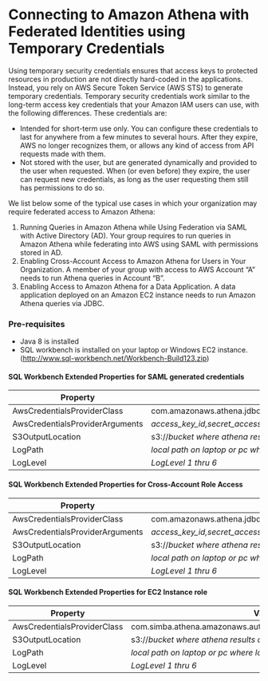 # Connecting to Amazon Athena with Federated Identities using Temporary Credentials

Using temporary security credentials ensures that access keys to protected resources in production are not directly hard-coded in the applications. Instead, you rely on AWS Secure Token Service (AWS STS) to generate temporary credentials. 
Temporary security credentials work similar to the long-term access key credentials that your Amazon IAM users can use, with the following differences. These credentials are:
 *  Intended for short-term use only. You can configure these credentials to last for anywhere from a few minutes to several hours. After they expire, AWS no longer recognizes them, or allows any kind of access from API requests made with them.
 *	Not stored with the user, but are generated dynamically and provided to the user when requested. When (or even before) they expire, the user can request new credentials, as long as the user requesting them still has permissions to do so.

We list below some of the typical use cases in which your organization may require federated access to Amazon Athena:  
1.	Running Queries in Amazon Athena while Using Federation via SAML with Active Directory (AD). Your group requires to run queries in Amazon Athena while federating into AWS using SAML with permissions stored in AD.
2.	Enabling Cross-Account Access to Amazon Athena for Users in Your Organization. A member of your group with access to AWS Account “A” needs to run Athena queries in Account “B”.
3.	Enabling Access to Amazon Athena for a Data Application. A data application deployed on an Amazon EC2 instance needs to run Amazon Athena queries via JDBC.



### Pre-requisites


 * Java 8 is installed
 * SQL workbench is installed on your laptop or Windows EC2 instance.(http://www.sql-workbench.net/Workbench-Build123.zip)

#### SQL Workbench Extended Properties for SAML generated credentials

Property | Value
---------------------------|--------------------------------------------------------------------------------------
AwsCredentialsProviderClass|com.amazonaws.athena.jdbc.CustomIAMRoleAssumptionSAMLCredentialsProvider
AwsCredentialsProviderArguments|*access_key_id,secret_access_key,session token*
S3OutputLocation|s3://*bucket where athena results are stored*
LogPath|*local path on laptop or pc where logs are stored*
LogLevel|*LogLevel 1 thru 6*

#### SQL Workbench Extended Properties for Cross-Account Role Access

Property | Value
---------------------------|-----------------------------------------------------------------------
AwsCredentialsProviderClass|com.amazonaws.athena.jdbc.CustomIAMRoleAssumptionCredentialsProvider
AwsCredentialsProviderArguments|*access_key_id,secret_access_key,Cross Account Role ARN*
S3OutputLocation|s3://*bucket where athena results are stored*                          
LogPath|*local path on laptop or pc where logs are stored*
LogLevel|*LogLevel 1 thru 6*

#### SQL Workbench Extended Properties for EC2 Instance role

Property | Value
---------------------------|--------------------------------------------------------------------------------------
AwsCredentialsProviderClass|com.simba.athena.amazonaws.auth.InstanceProfileCredentialsProvider
S3OutputLocation|s3://*bucket where athena results are stored*
LogPath|*local path on laptop or pc where logs are stored*
LogLevel|*LogLevel 1 thru 6*
